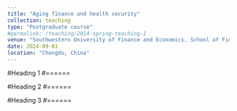 ```yaml
---
title: "Aging finance and health security"
collection: teaching
type: "Postgraduate course"
#permalink: /teaching/2014-spring-teaching-1
venue: "Southwestern University of Finance and Economics, School of Finance"
date: 2024-09-01
location: "Chengdu, China"
---
```



#Heading 1
#======

#Heading 2
#======

#Heading 3
#======
